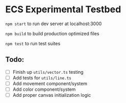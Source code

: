 # ECS Experimental Testbed

`npm start` to run dev server at localhost:3000

`npm build` to build production optimized files

`npm test` to run test suites

## Todo:

- [ ] Finish up `utils/vector.ts` testing
- [ ] Add tests for `utils/line.ts`
- [ ] Add movement component/system
- [ ] Add color component/system
- [ ] Add proper canvas initialization logic
